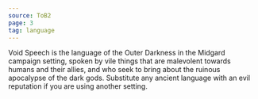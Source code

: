 ```yaml
---
source: ToB2
page: 3
tag: language
---
```


Void Speech is the language of the Outer Darkness in the Midgard campaign setting, spoken by vile things that are malevolent towards humans and their allies, and who seek to bring about the ruinous apocalypse of the dark gods. Substitute any ancient language with an evil reputation if you are using another setting.


